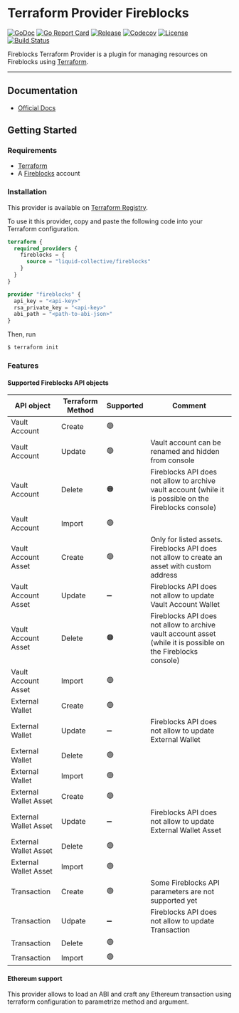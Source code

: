 # Terraform Provider Fireblocks

[![GoDoc](https://pkg.go.dev/badge/github.com/liquid-collective/terraform-provider-fireblocks.svg)](https://pkg.go.dev/github.com/liquid-collective/terraform-provider-fireblocks)
[![Go Report Card](https://goreportcard.com/badge/github.com/liquid-collective/terraform-provider-fireblocks)](https://goreportcard.com/report/github.com/liquid-collective/terraform-provider-fireblocks)
[![Release](https://img.shields.io/github/v/release/liquid-collective/terraform-provider-fireblocks?logo=terraform&include_prereleases&style=flat-square)](https://github.com/liquid-collective/terraform-provider-fireblocks/releases)
[![Codecov](https://img.shields.io/codecov/c/github/liquid-collective/terraform-provider-fireblocks?logo=codecov&style=flat-square)](https://codecov.io/gh/liquid-collective/terraform-provider-fireblocks)
[![License](https://img.shields.io/github/license/liquid-collective/terraform-provider-fireblocks.svg?logo=fossa&style=flat-square)](https://github.com/liquid-collective/terraform-provider-fireblocks/blob/master/LICENSE)
[![Build Status](https://img.shields.io/github/workflow/status/liquid-collective/terraform-provider-fireblocks/Main/master?logo=github&style=flat-square)](https://github.com/liquid-collective/terraform-provider-fireblocks/actions?query=branch%3Amaster)

Fireblocks Terraform Provider is a plugin for managing resources on Fireblocks using
[Terraform](https://www.terraform.io/).

---

## Documentation

- [Official Docs](https://registry.terraform.io/providers/liquid-collective/fireblocks/latest/docs)

## Getting Started

### Requirements

- [Terraform](https://www.terraform.io/downloads)
- A [Fireblocks](https://fireblocks.com/) account

### Installation

This provider is available on [Terraform Registry](https://registry.terraform.io/). 

To use it this provider, copy and paste the following code into your Terraform configuration.

```terraform
terraform {
  required_providers {
    fireblocks = {
      source = "liquid-collective/fireblocks"
    }
  }
}

provider "fireblocks" {
  api_key = "<api-key>"
  rsa_private_key = "<api-key>"
  abi_path = "<path-to-abi-json>"
}
```

Then, run 

```sh
$ terraform init
```

### Features

#### Supported Fireblocks API objects

| **API object**        | **Terraform Method** | **Supported**      | **Comment**                                                                                                   |
|-----------------------|----------------------|--------------------|---------------------------------------------------------------------------------------------------------------|
| Vault Account         | Create               | :green_circle:     |                                                                                                               |
| Vault Account         | Update               | :green_circle:     | Vault account can be renamed and hidden from console                                                          |
| Vault Account         | Delete               | :orange_circle:    | Fireblocks API does not allow to archive vault account (while it is possible on the Fireblocks console)       |
| Vault Account         | Import               | :green_circle:     |                                                                                                               |
| Vault Account Asset   | Create               | :green_circle:     | Only for listed assets. Fireblocks API does not allow to create an asset with custom address                  |
| Vault Account Asset   | Update               | :heavy_minus_sign: | Fireblocks API does not allow to update Vault Account Wallet                                                  |
| Vault Account Asset   | Delete               | :orange_circle:    | Fireblocks API does not allow to archive vault account asset (while it is possible on the Fireblocks console) |
| Vault Account Asset   | Import               | :green_circle:     |                                                                                                               |
| External Wallet       | Create               | :green_circle:     |                                                                                                               |
| External Wallet       | Update               | :heavy_minus_sign: | Fireblocks API does not allow to update External Wallet                                                       |
| External Wallet       | Delete               | :green_circle:     |                                                                                                               |
| External Wallet       | Import               | :green_circle:     |                                                                                                               |
| External Wallet Asset | Create               | :green_circle:     |                                                                                                               |
| External Wallet Asset | Update               | :heavy_minus_sign: | Fireblocks API does not allow to update External Wallet Asset                                                 |
| External Wallet Asset | Delete               | :green_circle:     |                                                                                                               |
| External Wallet Asset | Import               | :green_circle:     |                                                                                                               |
| Transaction           | Create               | :green_circle:     |   Some Fireblocks API parameters are not supported yet                                                        |
| Transaction           | Udpate               | :heavy_minus_sign: | Fireblocks API does not allow to update Transaction                                                           |
| Transaction           | Delete               | :green_circle:     |                                                                                                               |
| Transaction           | Import               | :green_circle:     |                                                                                                               |

#### Ethereum support

This provider allows to load an ABI and craft any Ethereum transaction using terraform configuration to parametrize method and argument.

